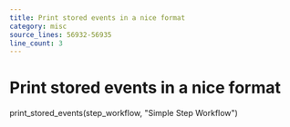 ```yaml
---
title: Print stored events in a nice format
category: misc
source_lines: 56932-56935
line_count: 3
---
```


# Print stored events in a nice format
print_stored_events(step_workflow, "Simple Step Workflow")


